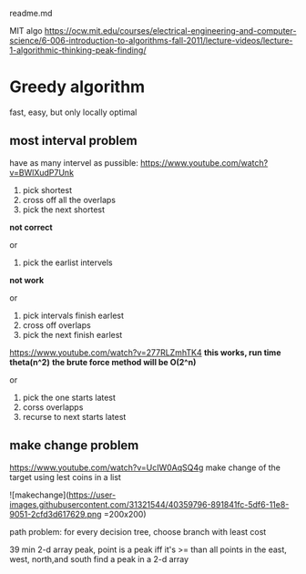 readme.md

MIT algo
https://ocw.mit.edu/courses/electrical-engineering-and-computer-science/6-006-introduction-to-algorithms-fall-2011/lecture-videos/lecture-1-algorithmic-thinking-peak-finding/

# Greedy algorithm
fast, easy, but only locally optimal

## most interval problem
have as many intervel as pussible: https://www.youtube.com/watch?v=BWlXudP7Unk
1. pick shortest
2. cross off all the overlaps
3. pick the next shortest

__not correct__

or
1. pick the earlist intervels

__not work__

or
1. pick intervals finish earlest
2. cross off overlaps
3. pick the next finish earlest

https://www.youtube.com/watch?v=277RLZmhTK4
__this works, run time theta(n^2)__
__the brute force method will be O(2^n)__

or
1. pick the one starts latest
2. corss overlapps
3. recurse to next starts latest

## make change problem
https://www.youtube.com/watch?v=UcIW0AqSQ4g
make change of the target using lest coins in a list

![makechange](https://user-images.githubusercontent.com/31321544/40359796-891841fc-5df6-11e8-9051-2cfd3d617629.png =200x200)



path problem: for every decision tree, choose branch with least cost

39 min
2-d array peak, point is a peak iff it's >= than all points in the east, west, north,and south
find a peak in a 2-d array

